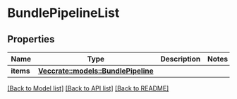 # BundlePipelineList

## Properties

Name | Type | Description | Notes
------------ | ------------- | ------------- | -------------
**items** | [**Vec<crate::models::BundlePipeline>**](BundlePipeline.md) |  | 

[[Back to Model list]](../README.md#documentation-for-models) [[Back to API list]](../README.md#documentation-for-api-endpoints) [[Back to README]](../README.md)


